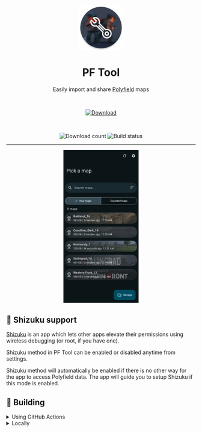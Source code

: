 <div align="center">

  <img alt="PF Tool icon" src="images/icon.png" width="120px"/>
  
  # PF Tool
  Easily import and share <a href="https://play.google.com/store/apps/details?id=com.MA.Polyfield">Polyfield</a> maps
  
  <br>

  [![Download](https://img.shields.io/github/v/tag/aliernfrog/pf-tool?style=for-the-badge&label=Download)](https://github.com/aliernfrog/pf-tool/releases/latest/download/pftool.apk)

  <br>

  ![Download count](https://img.shields.io/github/downloads/aliernfrog/pf-tool/total?style=for-the-badge&label=Download%20Count)
  ![Build status](https://img.shields.io/github/actions/workflow/status/aliernfrog/pf-tool/commit.yml?style=for-the-badge&label=Build%20status)

  ---
  
  <img alt="PF Tool screenshot" src="images/maps.jpg" width="200px"/>
  
</div>

## 🦝 Shizuku support
[Shizuku](https://play.google.com/store/apps/details?id=moe.shizuku.privileged.api) is an app which lets other apps elevate their permissions using wireless debugging (or root, if you have one).

Shizuku method in PF Tool can be enabled or disabled anytime from settings.

Shizuku method will automatically be enabled if there is no other way for the app to access Polyfield data. The app will guide you to setup Shizuku if this mode is enabled.

## 🔧 Building
<details>
  <summary>Using GitHub Actions</summary>

  - Fork the repository
  - Add environment variables required for signing from **Repository settings > Secrets and variables > Actions > Repository secrets**:
    - `KEYSTORE_ALIAS`
    - `KEYSTORE_BASE64` this can be obtained using `openssl base64 keystore.jks`
    - `KEYSTORE_PASSWORD`
    - `KEY_PASSWORD`
  - Enable workflows
  - Trigger a build workflow and wait for it to build a release variant APK
</details>
<details>
  <summary>Locally</summary>

  - Clone the repository
  - Add a signing config (unless you only want to build debug variant or sign manually)
  - Build APK:
    - Release variant: `./gradlew assembleRelease`
    - Debug variant: `./gradlew assembleDebug`
</details>

